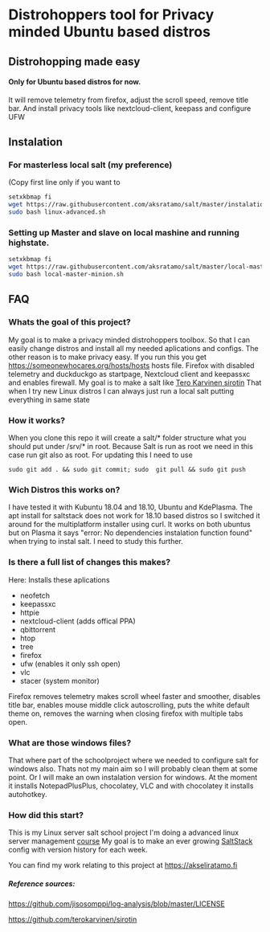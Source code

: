 

# Distrohoppers tool for Privacy minded Ubuntu based distros
## Distrohopping made easy 
#### Only for Ubuntu based distros for now.
It will remove telemetry from firefox, adjust the scroll speed, remove title bar. And install privacy tools like nextcloud-client, keepass and configure UFW


## Instalation
### For masterless local salt (my preference)
(Copy first line only if you want to 
```bash
setxkbmap fi
wget https://raw.githubusercontent.com/aksratamo/salt/master/instalation-scripts/linux-advanced.sh
sudo bash linux-advanced.sh
``` 


### Setting up Master and slave on local mashine and running highstate. 
```bash
setxkbmap fi
wget https://raw.githubusercontent.com/aksratamo/salt/master/local-master-minion.sh
sudo bash local-master-minion.sh
```

## FAQ

### Whats the goal of this project?
My goal is to make a privacy minded distrohoppers toolbox. So that I can easily change distros and install all my needed aplications and configs. 
The other reason is to make privacy easy. If you run this you get https://someonewhocares.org/hosts/hosts hosts file. Firefox with disabled telemetry and duckduckgo as startpage, Nextcloud client and keepassxc and enables firewall.
My goal is to make a salt like [Tero Karvinen sirotin](https://github.com/terokarvinen/sirotin)
That when I try new Linux distros I can always just run a local salt putting everything in same state

### How it works?
When you clone this repo it will create a salt/* folder structure what you should put under /srv/* in root. Because Salt is run as root we need in this case run git also as root.
For updating this I need to use 
```
sudo git add . && sudo git commit; sudo  git pull && sudo git push
```
### Wich Distros this works on?
I have tested it with Kubuntu 18.04 and 18.10, Ubuntu and KdePlasma. 
The apt install for saltstack does not work for 18.10 based distros so I switched it around for the multiplatform installer using curl.
It works on both ubuntus but on Plasma it says "error: No dependencies instalation function found" when trying to instal salt. I need to study this further.

### Is there a full list of changes this makes?
Here: 
Installs these aplications
* neofetch
* keepassxc
* httpie
* nextcloud-client (adds offical PPA)
* qbittorrent      
* htop
* tree
* firefox 
* ufw (enables it only ssh open)
* vlc
* stacer (system monitor)

Firefox removes telemetry makes scroll wheel faster and smoother, disables title bar, enables mouse middle click autoscrolling, puts the white default theme on, removes the warning when closing firefox with multiple tabs open.   

### What are those windows files?
That where part of the schoolproject where we needed to configure salt for windows also. Thats not my main aim so I will probably clean them at some point. Or I will make an own instalation version for windows. At the moment it installs NotepadPlusPlus, chocolatey, VLC and with chocolatey it installs autohotkey.
### How did this start?
This is my Linux server salt school project
I'm doing a advanced linux server management [course](http://terokarvinen.com/2018/aikataulu-%e2%80%93-palvelinten-hallinta-ict4tn022-3004-ti-ja-3002-to-%e2%80%93-loppukevat-2018-5p)
My goal is to make an ever growing [SaltStack](https://www.saltstack.com/) config with version history for each week. 

You can find my work relating to this project at 
<https://akseliratamo.fi>


##### Reference sources:
<https://github.com/jisosomppi/log-analysis/blob/master/LICENSE>

<https://github.com/terokarvinen/sirotin>
